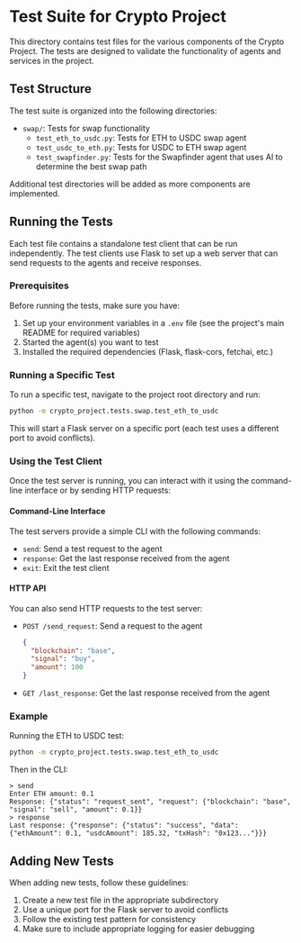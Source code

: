 # Test Suite for Crypto Project

This directory contains test files for the various components of the Crypto Project. The tests are designed to validate the functionality of agents and services in the project.

## Test Structure

The test suite is organized into the following directories:

- `swap/`: Tests for swap functionality
  - `test_eth_to_usdc.py`: Tests for ETH to USDC swap agent
  - `test_usdc_to_eth.py`: Tests for USDC to ETH swap agent
  - `test_swapfinder.py`: Tests for the Swapfinder agent that uses AI to determine the best swap path

Additional test directories will be added as more components are implemented.

## Running the Tests

Each test file contains a standalone test client that can be run independently. The test clients use Flask to set up a web server that can send requests to the agents and receive responses.

### Prerequisites

Before running the tests, make sure you have:

1. Set up your environment variables in a `.env` file (see the project's main README for required variables)
2. Started the agent(s) you want to test
3. Installed the required dependencies (Flask, flask-cors, fetchai, etc.)

### Running a Specific Test

To run a specific test, navigate to the project root directory and run:

```bash
python -m crypto_project.tests.swap.test_eth_to_usdc
```

This will start a Flask server on a specific port (each test uses a different port to avoid conflicts).

### Using the Test Client

Once the test server is running, you can interact with it using the command-line interface or by sending HTTP requests:

#### Command-Line Interface

The test servers provide a simple CLI with the following commands:
- `send`: Send a test request to the agent
- `response`: Get the last response received from the agent
- `exit`: Exit the test client

#### HTTP API

You can also send HTTP requests to the test server:

- `POST /send_request`: Send a request to the agent
  ```json
  {
    "blockchain": "base",
    "signal": "buy",
    "amount": 100
  }
  ```

- `GET /last_response`: Get the last response received from the agent

### Example

Running the ETH to USDC test:

```bash
python -m crypto_project.tests.swap.test_eth_to_usdc
```

Then in the CLI:
```
> send
Enter ETH amount: 0.1
Response: {"status": "request_sent", "request": {"blockchain": "base", "signal": "sell", "amount": 0.1}}
> response
Last response: {"response": {"status": "success", "data": {"ethAmount": 0.1, "usdcAmount": 185.32, "txHash": "0x123..."}}}
```

## Adding New Tests

When adding new tests, follow these guidelines:

1. Create a new test file in the appropriate subdirectory
2. Use a unique port for the Flask server to avoid conflicts
3. Follow the existing test pattern for consistency
4. Make sure to include appropriate logging for easier debugging 